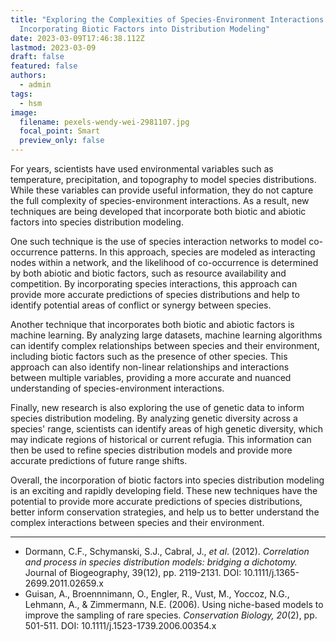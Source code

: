 ```yaml
---
title: "Exploring the Complexities of Species-Environment Interactions:
  Incorporating Biotic Factors into Distribution Modeling"
date: 2023-03-09T17:46:38.112Z
lastmod: 2023-03-09
draft: false
featured: false
authors:
  - admin
tags:
  - hsm
image:
  filename: pexels-wendy-wei-2981107.jpg
  focal_point: Smart
  preview_only: false
---
```

<!--StartFragment-->

For years, scientists have used environmental variables such as temperature, precipitation, and topography to model species distributions. While these variables can provide useful information, they do not capture the full complexity of species-environment interactions. As a result, new techniques are being developed that incorporate both biotic and abiotic factors into species distribution modeling.

<!--EndFragment-->

<!--StartFragment-->

<!-- wp:paragraph -->

One such technique is the use of species interaction networks to model co-occurrence patterns. In this approach, species are modeled as interacting nodes within a network, and the likelihood of co-occurrence is determined by both abiotic and biotic factors, such as resource availability and competition. By incorporating species interactions, this approach can provide more accurate predictions of species distributions and help to identify potential areas of conflict or synergy between species.

<!-- /wp:paragraph -->

<!-- wp:paragraph -->

Another technique that incorporates both biotic and abiotic factors is machine learning. By analyzing large datasets, machine learning algorithms can identify complex relationships between species and their environment, including biotic factors such as the presence of other species. This approach can also identify non-linear relationships and interactions between multiple variables, providing a more accurate and nuanced understanding of species-environment interactions.

<!-- /wp:paragraph -->

<!-- wp:paragraph -->

Finally, new research is also exploring the use of genetic data to inform species distribution modeling. By analyzing genetic diversity across a species' range, scientists can identify areas of high genetic diversity, which may indicate regions of historical or current refugia. This information can then be used to refine species distribution models and provide more accurate predictions of future range shifts.

<!-- /wp:paragraph -->

<!-- wp:paragraph -->

Overall, the incorporation of biotic factors into species distribution modeling is an exciting and rapidly developing field. These new techniques have the potential to provide more accurate predictions of species distributions, better inform conservation strategies, and help us to better understand the complex interactions between species and their environment.

<!-- /wp:paragraph -->

<!--EndFragment-->

<!--StartFragment-->

<!-- wp:separator -->

- - -

<!-- /wp:separator -->

<!--EndFragment-->

<!--StartFragment-->

<!-- wp:list -->

* Dormann, C.F., Schymanski, S.J., Cabral, J., *et al*. (2012). *Correlation and process in species distribution models: bridging a dichotomy.* Journal of Biogeography, 39(12), pp. 2119-2131. DOI: 10.1111/j.1365-2699.2011.02659.x
* Guisan, A., Broennnimann, O., Engler, R., Vust, M., Yoccoz, N.G., Lehmann, A., & Zimmermann, N.E. (2006). Using niche-based models to improve the sampling of rare species. *Conservation Biology, 20*(2), pp. 501-511. DOI: 10.1111/j.1523-1739.2006.00354.x

<!-- /wp:list -->

<!--EndFragment-->
